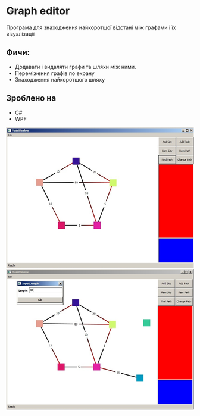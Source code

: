 ﻿# Graph editor
 Програма для знаходження найкоротшої відстані між графами і їх візуалізації

## Фичи:
 * Додавати і видаляти графи та шляхи між ними.
 * Переміження графів по екрану
 * Знаходження найкоротшого шляху

## Зроблено на
 * С#
 * WPF

![](readme/img1.jpg)
![](readme/img2.jpg)